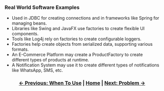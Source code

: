 ### Real World Software Examples
- Used in JDBC for creating connections and in frameworks like Spring for managing beans.
- Libraries like Swing and JavaFX use factories to create flexible UI components.
- Tools like Log4j rely on factories to create configurable loggers.
- Factories help create objects from serialized data, supporting various formats.
- An E-Commerce Platform may create a ProductFactory to create different types of products at runtime.
- A Notification System may use it to create different types of notifications like WhatsApp, SMS, etc.

<div align="center">

### [← Previous: When To Use](./when_to_use.md) | [Home](./Index.md) | [Next: Problem →](./Problem.md)

</div>